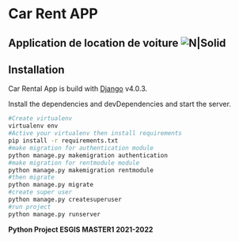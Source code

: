 # Car Rent APP
## Application de location de voiture  ![N|Solid](https://img.icons8.com/officel/16/000000/car-rental.png) 


## Installation

Car Rental App is build with [Django](https://www.djangoproject.com/) v4.0.3.

Install the dependencies and devDependencies and start the server.

```sh
#Create virtualenv
virtualenv env
#Active your virtualenv then install requirements
pip install -r requirements.txt
#make migration for authentication module
python manage.py makemigration authentication
#make migration for rentmodule module
python manage.py makemigration rentmodule
#then migrate
python manage.py migrate
#create super user
python manage.py createsuperuser
#run project
python manage.py runserver
```


**Python Project ESGIS MASTER1 2021-2022**

